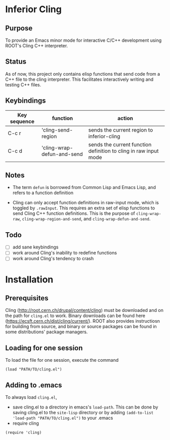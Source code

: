 Inferior Cling
==============

Purpose
-------

To provide an Emacs minor mode for interactive C/C++ development using ROOT's Cling C++ interpreter.

Status
------

As of now, this project only contains elisp functions that send code from a C++ file to the cling interpreter. This facilitates interactively writing and testing C++ files.

Keybindings
-----------
| Key sequence | function                    | action                                    |
| -------------|-----------------------------|-------------------------------------------|
| C-c r        | 'cling-send-region          | sends the current region to inferior-cling|
| C-c d        | 'cling-wrap-defun-and-send  | sends the current function definition to cling in raw input mode|

Notes
-----
* The term `defun` is borrowed from Common Lisp and Emacs Lisp, and refers to a function definition

* Cling can only accept function definitions in raw-input mode, which is toggled by `.rawInput`. This requires an extra set of elisp functions to send Cling C++ function definitions. This is the purpose of `cling-wrap-raw`, `cling-wrap-region-and-send`, and `cling-wrap-defun-and-send`.

Todo
-----
- [ ] add sane keybindings
- [ ] work around Cling's inability to redefine functions 
- [ ] work around Cling's tendency to crash

Installation
============
Prerequisites
---------------
Cling (http://root.cern.ch/drupal/content/cling) must be downloaded and on the path for `cling.el` to work. Binary downloads can be found here (https://ecsft.cern.ch/dist/cling/current/). ROOT also provides instructiosn for building from source, and binary or source packages can be found in some distributions' package managers. 

Loading for one session
-------------------------
To load the file for one session, execute the command
```elisp
(load "PATH/TO/cling.el")
```

Adding to .emacs
-----------------
To always load `cling.el`, 
* save cling.el to a directory in emacs's `load-path`. This can be done by saving cling.el to the `site-lisp` directory or by adding `(add-to-list 'load-path "PATH/TO/cling.el")` to your .emacs
* require cling 
```
(require 'cling)
```
